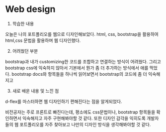 # Web design

1. 학습한 내용

오늘은 나의 포트폴리오를 웹으로 디자인해보았다.
html, css, bootstrap을 활용하여 html,css 문법을 활용하며 웹 디자인했다.


2. 어려웠던 부분

bootstrap과 내가 customizing한 코드를 조합하고 연결하는 방식이 어려웠다.
그리고 bootstrap css에 익숙하지 않아서 기본에서 뭔가 좀 더 추가하는 방식에서 애를 먹었다.
bootstrap docs와 항목들을 하나씩 읽어보면서 bootstrap의 코드에 좀 더 익숙해지고 



3. 새로 배운 내용 및 느낀 점

d-flex를 마스터하면 웹 디자인하기 편해진다는 점을 알게되었다.

비전공자는 주로 프론트로 빠진다는데, 평소에도 css문법이나, bootstrap 항목들을 확인하면서 익숙해지고 자주 구현해봐야할 것 같다.
또한 디자인 감각을 익히도록 개발자들의 웹 포트폴리오를 자주 찾아보고 나만의 디자인 방식을 생각해봐야할 것 같다.